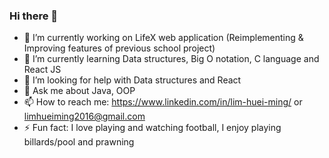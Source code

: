 ### Hi there 👋
- 🔭 I’m currently working on LifeX web application (Reimplementing & Improving features of previous school project)
- 🌱 I’m currently learning Data structures, Big O notation, C language and React JS
- 🤔 I’m looking for help with Data structures and React
- 💬 Ask me about Java, OOP
- 📫 How to reach me: https://www.linkedin.com/in/lim-huei-ming/ or limhueiming2016@gmail.com
- ⚡ Fun fact: I love playing and watching football, I enjoy playing billards/pool and prawning
